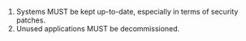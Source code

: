 1. Systems MUST be kept up-to-date, especially in terms of security patches.
2. Unused applications MUST be decommissioned.